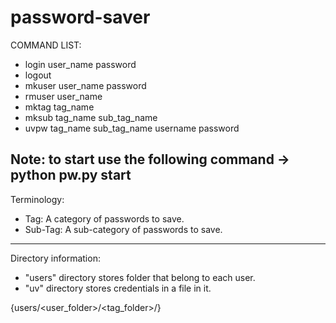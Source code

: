 # password-saver

COMMAND LIST:
- login user_name password
- logout
- mkuser user_name password
- rmuser user_name
- mktag tag_name
- mksub tag_name sub_tag_name
- uvpw tag_name sub_tag_name username password

Note: to start use the following command -> python pw.py start
---
Terminology:
- Tag: A category of passwords to save.
- Sub-Tag: A sub-category of passwords to save.

---
Directory information:
- "users" directory stores folder that belong to each user.
- "uv" directory stores credentials in a file in it.

{users/<user_folder>/<tag_folder>/<sub-tag-file>}
